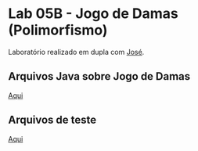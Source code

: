 # Lab 05B - Jogo de Damas (Polimorfismo)

Laboratório realizado em dupla com [José](https://github.com/jose219081/mc322).

## Arquivos Java sobre Jogo de Damas

[Aqui](src/mc322/lab05)

## Arquivos de teste
[Aqui](testes/)

